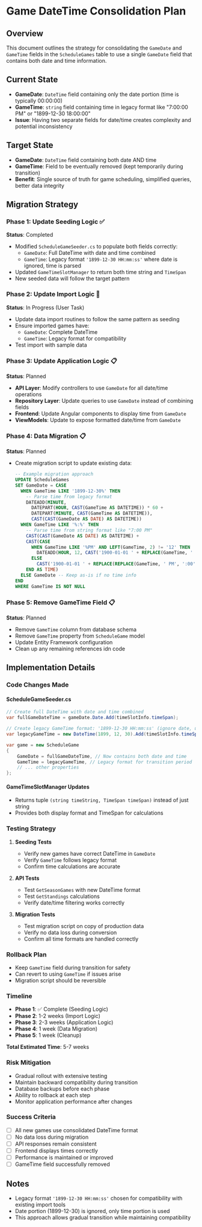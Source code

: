 # Game DateTime Consolidation Plan

## Overview
This document outlines the strategy for consolidating the `GameDate` and `GameTime` fields in the `ScheduleGames` table to use a single `GameDate` field that contains both date and time information.

## Current State
- **GameDate**: `DateTime` field containing only the date portion (time is typically 00:00:00)
- **GameTime**: `string` field containing time in legacy format like "7:00:00 PM" or "1899-12-30 18:00:00"
- **Issue**: Having two separate fields for date/time creates complexity and potential inconsistency

## Target State
- **GameDate**: `DateTime` field containing both date AND time
- **GameTime**: Field to be eventually removed (kept temporarily during transition)
- **Benefit**: Single source of truth for game scheduling, simplified queries, better data integrity

## Migration Strategy

### Phase 1: Update Seeding Logic ✅ 
**Status**: Completed
- Modified `ScheduleGameSeeder.cs` to populate both fields correctly:
  - `GameDate`: Full DateTime with date and time combined
  - `GameTime`: Legacy format `'1899-12-30 HH:mm:ss'` where date is ignored, time is parsed
- Updated `GameTimeSlotManager` to return both time string and `TimeSpan`
- New seeded data will follow the target pattern

### Phase 2: Update Import Logic 🔄
**Status**: In Progress (User Task)
- Update data import routines to follow the same pattern as seeding
- Ensure imported games have:
  - `GameDate`: Complete DateTime
  - `GameTime`: Legacy format for compatibility
- Test import with sample data

### Phase 3: Update Application Logic 📋
**Status**: Planned
- **API Layer**: Modify controllers to use `GameDate` for all date/time operations
- **Repository Layer**: Update queries to use `GameDate` instead of combining fields
- **Frontend**: Update Angular components to display time from `GameDate`
- **ViewModels**: Update to expose formatted date/time from `GameDate`

### Phase 4: Data Migration 📋
**Status**: Planned
- Create migration script to update existing data:
  ```sql
  -- Example migration approach
  UPDATE ScheduleGames 
  SET GameDate = CASE 
    WHEN GameTime LIKE '1899-12-30%' THEN 
      -- Parse time from legacy format
      DATEADD(MINUTE, 
        DATEPART(HOUR, CAST(GameTime AS DATETIME)) * 60 + 
        DATEPART(MINUTE, CAST(GameTime AS DATETIME)), 
        CAST(CAST(GameDate AS DATE) AS DATETIME))
    WHEN GameTime LIKE '%:%' THEN 
      -- Parse time from string format like "7:00 PM"
      CAST(CAST(GameDate AS DATE) AS DATETIME) + 
      CAST(CASE 
        WHEN GameTime LIKE '%PM' AND LEFT(GameTime, 2) != '12' THEN 
          DATEADD(HOUR, 12, CAST('1900-01-01 ' + REPLACE(GameTime, ' PM', ':00') AS DATETIME))
        ELSE 
          CAST('1900-01-01 ' + REPLACE(REPLACE(GameTime, ' PM', ':00'), ' AM', ':00') AS DATETIME)
      END AS TIME)
    ELSE GameDate -- Keep as-is if no time info
  END
  WHERE GameTime IS NOT NULL
  ```

### Phase 5: Remove GameTime Field 📋
**Status**: Planned
- Remove `GameTime` column from database schema
- Remove `GameTime` property from `ScheduleGame` model
- Update Entity Framework configuration
- Clean up any remaining references idn code

## Implementation Details

### Code Changes Made

#### ScheduleGameSeeder.cs
```csharp
// Create full DateTime with date and time combined
var fullGameDateTime = gameDate.Date.Add(timeSlotInfo.timeSpan);

// Create legacy GameTime format: '1899-12-30 HH:mm:ss' (ignore date, use time only)
var legacyGameTime = new DateTime(1899, 12, 30).Add(timeSlotInfo.timeSpan).ToString("yyyy-MM-dd HH:mm:ss");

var game = new ScheduleGame
{
    GameDate = fullGameDateTime, // Now contains both date and time
    GameTime = legacyGameTime, // Legacy format for transition period
    // ... other properties
};
```

#### GameTimeSlotManager Updates
- Returns tuple `(string timeString, TimeSpan timeSpan)` instead of just string
- Provides both display format and TimeSpan for calculations

### Testing Strategy

1. **Seeding Tests**
   - Verify new games have correct DateTime in `GameDate`
   - Verify `GameTime` follows legacy format
   - Confirm time calculations are accurate

2. **API Tests**
   - Test `GetSeasonGames` with new DateTime format
   - Test `GetStandings` calculations
   - Verify date/time filtering works correctly

3. **Migration Tests**
   - Test migration script on copy of production data
   - Verify no data loss during conversion
   - Confirm all time formats are handled correctly

### Rollback Plan
- Keep `GameTime` field during transition for safety
- Can revert to using `GameTime` if issues arise
- Migration script should be reversible

### Timeline
- **Phase 1**: ✅ Complete (Seeding Logic)
- **Phase 2**: 1-2 weeks (Import Logic)
- **Phase 3**: 2-3 weeks (Application Logic)
- **Phase 4**: 1 week (Data Migration)
- **Phase 5**: 1 week (Cleanup)

**Total Estimated Time**: 5-7 weeks

### Risk Mitigation
- Gradual rollout with extensive testing
- Maintain backward compatibility during transition
- Database backups before each phase
- Ability to rollback at each step
- Monitor application performance after changes

### Success Criteria
- [ ] All new games use consolidated DateTime format
- [ ] No data loss during migration
- [ ] API responses remain consistent
- [ ] Frontend displays times correctly
- [ ] Performance is maintained or improved
- [ ] GameTime field successfully removed

## Notes
- Legacy format `'1899-12-30 HH:mm:ss'` chosen for compatibility with existing import tools
- Date portion (1899-12-30) is ignored, only time portion is used
- This approach allows gradual transition while maintaining compatibility
